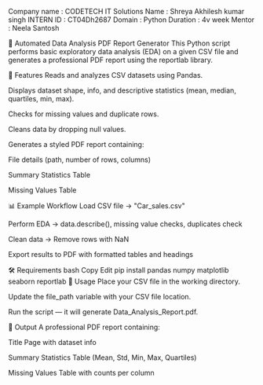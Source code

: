 Company name : CODETECH IT Solutions 
Name : Shreya Akhilesh kumar singh 
INTERN ID : CT04Dh2687 
Domain : Python 
Duration : 4v week 
Mentor : Neela Santosh

📑 Automated Data Analysis PDF Report Generator
This Python script performs basic exploratory data analysis (EDA) on a given CSV file and generates a professional PDF report using the reportlab library.

🔹 Features
Reads and analyzes CSV datasets using Pandas.

Displays dataset shape, info, and descriptive statistics (mean, median, quartiles, min, max).

Checks for missing values and duplicate rows.

Cleans data by dropping null values.

Generates a styled PDF report containing:

File details (path, number of rows, columns)

Summary Statistics Table

Missing Values Table

📊 Example Workflow
Load CSV file → "Car_sales.csv"

Perform EDA → data.describe(), missing value checks, duplicates check

Clean data → Remove rows with NaN

Export results to PDF with formatted tables and headings

🛠 Requirements
bash
Copy
Edit
pip install pandas numpy matplotlib seaborn reportlab
🚀 Usage
Place your CSV file in the working directory.

Update the file_path variable with your CSV file location.

Run the script — it will generate Data_Analysis_Report.pdf.

📂 Output
A professional PDF report containing:

Title Page with dataset info

Summary Statistics Table (Mean, Std, Min, Max, Quartiles)

Missing Values Table with counts per column

